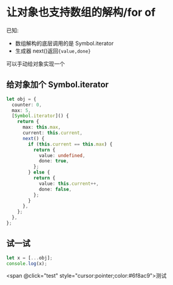 # 让对象也支持数组的解构/for of

已知:

- 数组解构的底层调用的是 Symbol.iterator
- 生成器 next()返回`{value,done}`

可以手动给对象实现一个

## 给对象加个 Symbol.iterator

```ts
let obj = {
  counter: 0,
  max: 5,
  [Symbol.iterator]() {
    return {
      max: this.max,
      current: this.current,
      next() {
        if (this.current == this.max) {
          return {
            value: undefined,
            done: true,
          };
        } else {
          return {
            value: this.current++,
            done: false,
          };
        }
      },
    };
  },
};
```

## 试一试

```ts
let x = [...obj];
console.log(x);
```

<span @click="test" style="cursor:pointer;color:#6f8ac9">测试</span>

<script setup>
const test = () => {
  let obj = {
    counter: 0,
    max: 5,
    [Symbol.iterator]() {
      return {
        max: this.max,
        counter: this.counter,
        next() {
          if (this.counter == this.max) {
            return {
              value: undefined,
              done: true,
            };
          } else {
            return {
              value: this.counter++,
              done: false,
            };
          }
        },
      };
    },
  };
  let x = [...obj];
  alert(x)
};
</script>
